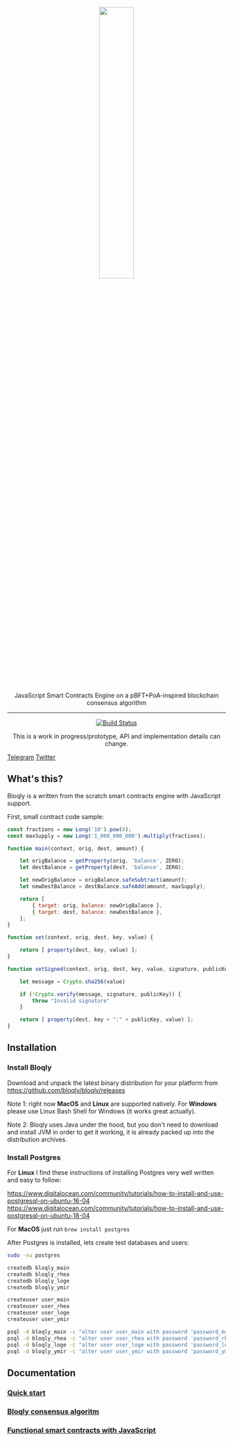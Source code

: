 
<p align="center">
<img src="resources/logo.svg" width="40%"/>
</p>    
<p align="center">JavaScript Smart Contracts Engine on a pBFT+PoA-inspired blockchain consensus algorithm</p>


---  
<p align="center">
<a href="https://ktlint.github.io/"><img src="https://img.shields.io/badge/code%20style-%E2%9D%A4-FF4081.svg" alt="Build Status"></a>
</p> 

<p align="center">
This is a work in progress/prototype, API and implementation details can change.
</p>     

[Telegram](https://t.me/joinchat/B45otRIISgdmc6u2AwC9Cg)
[Twitter](https://twitter.com/slava_snezhkov)

## What's this?

Bloqly is a written from the scratch smart contracts engine with JavaScript support.

First, small contract code sample:

```JavaScript
const fractions = new Long('10').pow(8);
const maxSupply = new Long('1_000_000_000').multiply(fractions);

function main(context, orig, dest, amount) {

    let origBalance = getProperty(orig, 'balance', ZERO);
    let destBalance = getProperty(dest, 'balance', ZERO);

    let newOrigBalance = origBalance.safeSubtract(amount);
    let newDestBalance = destBalance.safeAdd(amount, maxSupply);

    return [
        { target: orig, balance: newOrigBalance },
        { target: dest, balance: newDestBalance },
    ];
}

function set(context, orig, dest, key, value) {

    return [ property(dest, key, value) ];
}

function setSigned(context, orig, dest, key, value, signature, publicKey) {

    let message = Crypto.sha256(value)

    if (!Crypto.verify(message, signature, publicKey)) {
        throw "Invalid signature"
    }

    return [ property(dest, key + ":" + publicKey, value) ];
}
```

## Installation

### Install Bloqly

Download and unpack the latest binary distribution for your platform from https://github.com/bloqly/bloqly/releases

Note 1: right now **MacOS** and **Linux** are supported natively. 
For **Windows** please use Linux Bash Shell for Windows (it works great actually).

Note 2:  Bloqly uses Java under the hood, but you don't need to download and install JVM in order to get it working, 
it is already packed up into the distribution archives.

### Install Postgres

For **Linux** I find these instructions of installing Postgres very well written and easy to follow:

https://www.digitalocean.com/community/tutorials/how-to-install-and-use-postgresql-on-ubuntu-16-04
https://www.digitalocean.com/community/tutorials/how-to-install-and-use-postgresql-on-ubuntu-18-04

For **MacOS** just run `brew install postgres`

After Postgres is installed, lets create test databases and users:

```bash
sudo -su postgres

createdb bloqly_main
createdb bloqly_rhea
createdb bloqly_loge
createdb bloqly_ymir

createuser user_main
createuser user_rhea
createuser user_loge
createuser user_ymir

psql -d bloqly_main -c "alter user user_main with password 'password_main';"
psql -d bloqly_rhea -c "alter user user_rhea with password 'password_rhea';"
psql -d bloqly_loge -c "alter user user_loge with password 'password_loge';"
psql -d bloqly_ymir -c "alter user user_ymir with password 'password_ymir';"
```

## Documentation
### [Quick start](https://github.com/bloqly/bloqly/wiki/Quick-Start)
### [Bloqly consensus algoritm](https://github.com/bloqly/bloqly/wiki/Bloqly-Consensus-Algorithm)
### [Functional smart contracts with JavaScript](https://github.com/bloqly/bloqly/wiki/PureAttributes)

